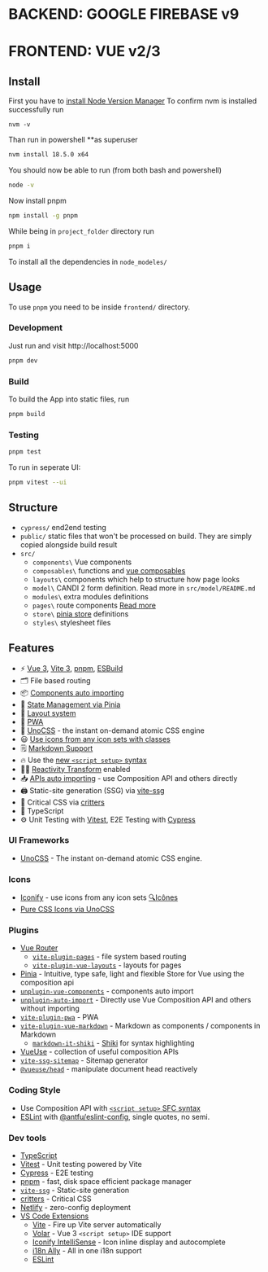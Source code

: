 # BACKEND: GOOGLE FIREBASE v9

# FRONTEND: VUE v2/3

## Install

First you have to [install Node Version Manager](https://www.geeksforgeeks.org/how-to-install-and-use-nvm-on-windows/)
To confirm nvm is installed successfully run

```shell
nvm -v
```

Than run in powershell \*\*as superuser

```bash
nvm install 18.5.0 x64
```

You should now be able to run (from both bash and powershell)

```bash
node -v
```

Now install pnpm

```bash
npm install -g pnpm
```

While being in `project_folder` directory run

```bash
pnpm i
```

To install all the dependencies in `node_modeles/`

## Usage

To use `pnpm` you need to be inside `frontend/` directory.

### Development

Just run and visit http://localhost:5000

```bash
pnpm dev
```

### Build

To build the App into static files, run

```bash
pnpm build
```

### Testing

```bash
pnpm test
```

To run in seperate UI:

```bash
pnpm vitest --ui
```

## Structure

- `cypress/` end2end testing
- `public/` static files that won't be processed on build. They are simply copied alongside build result
- `src/`
  - `components\` Vue components
  - `composables\` functions and [vue composables](https://vuejs.org/guide/reusability/composables.html)
  - `layouts\` components which help to structure how page looks
  - `model\` CANDI 2 form definition. Read more in `src/model/README.md`
  - `modules\` extra modules definitions
  - `pages\` route components [Read more](https://github.com/hannoeru/vite-plugin-pages)
  - `store\` [pinia store](https://pinia.vuejs.org/core-concepts/) definitions
  - `styles\` stylesheet files

## Features

- ⚡️ [Vue 3](https://github.com/vuejs/core), [Vite 3](https://github.com/vitejs/vite), [pnpm](https://pnpm.io/), [ESBuild](https://github.com/evanw/esbuild)
- 🗂 File based routing
- 📦 [Components auto importing](./src/components)
- 🍍 [State Management via Pinia](https://pinia.vuejs.org/)
- 📑 [Layout system](./src/layouts)
- 📲 [PWA](https://github.com/antfu/vite-plugin-pwa)
- 🎨 [UnoCSS](https://github.com/antfu/unocss) - the instant on-demand atomic CSS engine
- 😃 [Use icons from any icon sets with classes](https://github.com/antfu/unocss/tree/main/packages/preset-icons)
- 🗒 [Markdown Support](https://github.com/antfu/vite-plugin-vue-markdown)
- 🔥 Use the [new `<script setup>` syntax](https://github.com/vuejs/rfcs/pull/227)
- 🤙🏻 [Reactivity Transform](https://vuejs.org/guide/extras/reactivity-transform.html) enabled
- 📥 [APIs auto importing](https://github.com/antfu/unplugin-auto-import) - use Composition API and others directly
- 🖨 Static-site generation (SSG) via [vite-ssg](https://github.com/antfu/vite-ssg)
- 🦔 Critical CSS via [critters](https://github.com/GoogleChromeLabs/critters)
- 🦾 TypeScript
- ⚙️ Unit Testing with [Vitest](https://github.com/vitest-dev/vitest), E2E Testing with [Cypress](https://cypress.io/)

### UI Frameworks

- [UnoCSS](https://github.com/antfu/unocss) - The instant on-demand atomic CSS engine.

### Icons

- [Iconify](https://iconify.design) - use icons from any icon sets [🔍Icônes](https://icones.netlify.app/)
- [Pure CSS Icons via UnoCSS](https://github.com/antfu/unocss/tree/main/packages/preset-icons)

### Plugins

- [Vue Router](https://github.com/vuejs/router)
  - [`vite-plugin-pages`](https://github.com/hannoeru/vite-plugin-pages) - file system based routing
  - [`vite-plugin-vue-layouts`](https://github.com/JohnCampionJr/vite-plugin-vue-layouts) - layouts for pages
- [Pinia](https://pinia.esm.dev) - Intuitive, type safe, light and flexible Store for Vue using the composition api
- [`unplugin-vue-components`](https://github.com/antfu/unplugin-vue-components) - components auto import
- [`unplugin-auto-import`](https://github.com/antfu/unplugin-auto-import) - Directly use Vue Composition API and others without importing
- [`vite-plugin-pwa`](https://github.com/antfu/vite-plugin-pwa) - PWA
- [`vite-plugin-vue-markdown`](https://github.com/antfu/vite-plugin-vue-markdown) - Markdown as components / components in Markdown
  - [`markdown-it-shiki`](https://github.com/antfu/markdown-it-shiki) - [Shiki](https://github.com/shikijs/shiki) for syntax highlighting
- [VueUse](https://github.com/antfu/vueuse) - collection of useful composition APIs
- [`vite-ssg-sitemap`](https://github.com/jbaubree/vite-ssg-sitemap) - Sitemap generator
- [`@vueuse/head`](https://github.com/vueuse/head) - manipulate document head reactively

### Coding Style

- Use Composition API with [`<script setup>` SFC syntax](https://github.com/vuejs/rfcs/pull/227)
- [ESLint](https://eslint.org/) with [@antfu/eslint-config](https://github.com/antfu/eslint-config), single quotes, no semi.

### Dev tools

- [TypeScript](https://www.typescriptlang.org/)
- [Vitest](https://github.com/vitest-dev/vitest) - Unit testing powered by Vite
- [Cypress](https://cypress.io/) - E2E testing
- [pnpm](https://pnpm.js.org/) - fast, disk space efficient package manager
- [`vite-ssg`](https://github.com/antfu/vite-ssg) - Static-site generation
- [critters](https://github.com/GoogleChromeLabs/critters) - Critical CSS
- [Netlify](https://www.netlify.com/) - zero-config deployment
- [VS Code Extensions](./.vscode/extensions.json)
  - [Vite](https://marketplace.visualstudio.com/items?itemName=antfu.vite) - Fire up Vite server automatically
  - [Volar](https://marketplace.visualstudio.com/items?itemName=Vue.volar) - Vue 3 `<script setup>` IDE support
  - [Iconify IntelliSense](https://marketplace.visualstudio.com/items?itemName=antfu.iconify) - Icon inline display and autocomplete
  - [i18n Ally](https://marketplace.visualstudio.com/items?itemName=lokalise.i18n-ally) - All in one i18n support
  - [ESLint](https://marketplace.visualstudio.com/items?itemName=dbaeumer.vscode-eslint)
